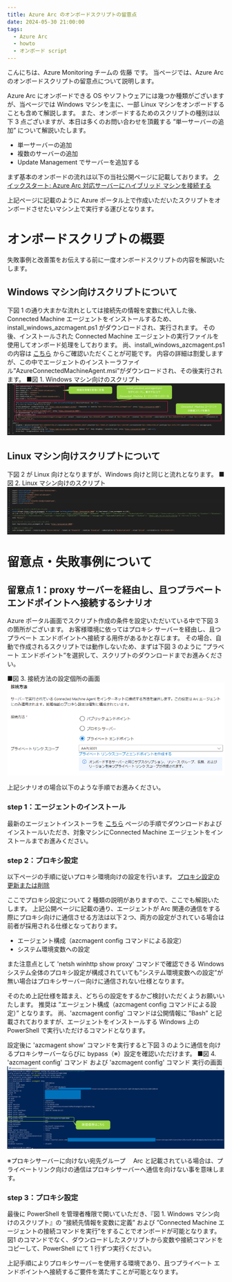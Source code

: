 ```yaml
---
title: Azure Arc のオンボードスクリプトの留意点
date: 2024-05-30 21:00:00
tags:
  - Azure Arc
  - howto
  - オンボード script
---
```


<!-- more -->
こんにちは、Azure Monitoring チームの 佐藤 です。
当ページでは、Azure Arc のオンボードスクリプトの留意点について説明します。

Azure Arc にオンボードできる OS やソフトウェアには幾つか種類がございますが、当ページでは Windows マシンを主に、一部 Linux マシンをオンボードすることも含めて解説します。
また、オンボードするためのスクリプトの種別は以下 3 点ございますが、本日は多くのお問い合わせを頂戴する ”単一サーバーの追加” について解説いたします。
- 単一サーバーの追加
- 複数のサーバーの追加 
- Update Management でサーバーを追加する

まず基本のオンボードの流れは以下の当社公開ページに記載しております。
[クイックスタート: Azure Arc 対応サーバーにハイブリッド マシンを接続する](https://learn.microsoft.com/ja-jp/azure/azure-arc/servers/learn/quick-enable-hybrid-vm)

上記ページに記載のように Azure ポータル上で作成いただいたスクリプトをオンボードさせたいマシン上で実行する運びとなります。

# オンボードスクリプトの概要
失敗事例と改善策をお伝えする前に一度オンボードスクリプトの内容を解説いたします。

## Windows マシン向けスクリプトについて
下図 1 の通り大まかな流れとしては接続先の情報を変数に代入した後、Connected Machine エージェントをインストールするため、install_windows_azcmagent.ps1 がダウンロードされ、実行されます。
その後、インストールされた Connected Machine エージェントの実行ファイルを使用してオンボード処理をしております。
尚、install_windows_azcmagent.ps1 の内容は [こちら](https://gbl.his.arc.azure.com/installationScripts?api-version=1.0-preview&platform=windows) からご確認いただくことが可能です。
内容の詳細は割愛しますが、この中でエージェントのインストーラファイル”AzureConnectedMachineAgent.msi”がダウンロードされ、その後実行されます。
■図 1. Windows マシン向けのスクリプト
![](Arc_onboard_FAQ/01.png)

## Linux マシン向けスクリプトについて
下図 2 が Linux 向けとなりますが、Windows 向けと同じと流れとなります。
■図 2. Linux マシン向けのスクリプト
![](Arc_onboard_FAQ/02.png)


# 留意点・失敗事例について

## 留意点 1：proxy サーバーを経由し、且つプラベート エンドポイントへ接続するシナリオ
Azure ポータル画面でスクリプト作成の条件を設定いただいている中で下図 3 の箇所がございます。
お客様環境に依ってはプロキシ サーバーを経由し、且つプラベート エンドポイントへ接続する用件があるかと存じます。
その場合、自動で作成されるスクリプトでは動作しないため、まずは下図 3 のように ”プラベート エンドポイント”を選択して、スクリプトのダウンロードまでお進みください。

■図 3. 接続方法の設定個所の画面
![](Arc_onboard_FAQ/03.png)

上記シナリオの場合以下のような手順でお進みください。

### step 1：エージェントのインストール
最新のエージェントインストーラを [こちら](https://learn.microsoft.com/ja-jp/azure/azure-arc/servers/agent-overview#agent-resources) ページの手順でダウンロードおよびインストールいただき、対象マシンにConnected Machine エージェントをインストールまでお進みください。

### step 2：プロキシ設定
以下ページの手順に従いプロキシ環境向けの設定を行います。
[プロキシ設定の更新または削除](https://learn.microsoft.com/ja-jp/azure/azure-arc/servers/manage-agent?tabs=windows#update-or-remove-proxy-settings) 

ここでプロキシ設定について 2 種類の説明がありますので、ここでも解説いたします。
上記公開ページに記載の通り、エージェントが Arc 関連の通信をする際にプロキシ向けに通信させる方法は以下２つ、両方の設定がされている場合は前者が採用される仕様となっております。
 - エージェント構成（azcmagent config コマンドによる設定）
 - システム環境変数への設定



また注意点として 'netsh winhttp show proxy' コマンドで確認できる Windows システム全体のプロキシ設定が構成されていても”システム環境変数への設定”が無い場合はプロキシサーバー向けに通信されない仕様となります。


そのため上記仕様を踏まえ、どちらの設定をするかご検討いただくようお願いいたします。
推奨は ”エージェント構成（azcmagent config コマンドによる設定）” となります。
尚、'azcmagent config' コマンドは公開情報に ”Bash” と記載されておりますが、エージェントをインストールする Windows 上の PowerShell で実行いただけるコマンドとなります。

設定後に 'azcmagent show' コマンドを実行すると下図 3 のように通信を向けるプロキシサーバーならびに bypass（※）設定を確認いただけます。
■図 4. 'azcmagent config' コマンド および 'azcmagent config' コマンド 実行の画面
![](Arc_onboard_FAQ/04.png)

※プロキシサーバーに向けない宛先グループ
　Arc と記載されている場合は、プライベートリンク向けの通信はプロキシサーバーへ通信を向けない事を意味します。

### step 3：プロキシ設定
最後に PowerShell を管理者権限で開いていただき、『図 1. Windows マシン向けのスクリプト』の ”接続先情報を変数に定義” および ”Connected Machine エージェントの接続コマンドを実行”をすることでオンボードが可能となります。
図1 のコマンドでなく、ダウンロードしたスクリプトから変数や接続コマンドをコピーして、PowerShell にて 1 行ずつ実行ください。

上記手順によりプロキシサーバーを使用する環境であり、且つプライベート エンドポイントへ接続するご要件を満たすことが可能となります。



